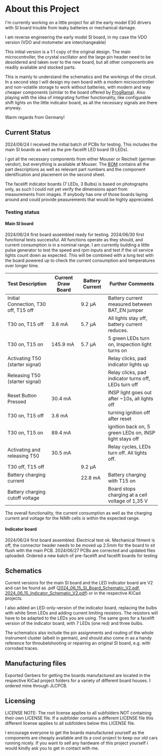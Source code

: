 # About this Project

I'm currently working on a little project for all the early model E30 drivers with SI board trouble from leaky batteries or mechanical damage.

I am reverse engineering the early model SI board, in my case the VDO version (VDO and motometer are interchangeable)

This initial version is a 1:1 copy of the original design. The main microcontroller, the crystal oscillator and the large pin header need to be desoldered and taken over to the new board, but all other components are readily available and stocked parts.

This is mainly to understand the schematics and the workings of the circuit. In a second step I will design my own board with a modern microcontroller and non-volatile storage to work without batteries, with modern and way cheaper components (similar to the board offered by  [ProgRama](https://www.programainc.com/item_detail.aspx?idproduct=177&idcategory=49&sf=)). Also playing with the idea of integrating further functionality, like configurable shift lights on the little indicator board, as all the necessary signals are there anyway.

Warm regards from Germany!

## Current Status

2024/06/24 I received the initial batch of PCBs for testing. This includes the main SI boards as well as the pre-facelift LED board (9 LEDs).

I got all the necessary components from either Mouser or Reichelt (german vendor), but everything is available at Mouser. The [BOM](https://github.com/FabianGmeiner/BMW_E30_SI_Board/blob/main/BOM_SI_Board_Reman.xlsx "BOM_SI_Board_Reman.xlsx") contains all the part descriptions as well as relevant part numbers and the component identification and placement on the second sheet.

The facelift indicator boards (7 LEDs, 3 Bulbs) is based on photographs only, as such I could not yet verify the dimensions apart from measurements from images. 
If anybody has one of those boards laying around and could provide peasurements that would be highly appreciated.

### Testing status

#### Main SI board
2024/06/24 first board assembled ready for testing.
2024/06/30 first functional tests successful. All functions operate as they should, and current consumption is in a nominal range. I am currently building a little pulse generator to test the speed and rpm inputs and test if the oil service lights count down as expected. This will be combined with a long test with the board powered up to check the current consumption and temperatures over longer time. 

| **Test Description**                 | **Current Draw Board** | **Battery Current** | **Further Comments**                                    |
|--------------------------------------|------------------------|---------------------|---------------------------------------------------------|
| Initial Connection, T30 off, T15 off |                        | 9.2 µA              | Battery current measured between BAT_EN jumper          |
| T30 on, T15 off                      | 3.6 mA                 | 5.7 µA              | All lights stay off, battery current reduces.           |
| T30 on, T15 on                       | 145.9 mA               | 5.7 µA              | 5 green LEDs turn on, Inspection light turns on         |
| Activating T50 (starter signal)      |                        |                     | Relay clicks, pad indicator lights up                   |
| Releasing T50 (starter signal)       |                        |                     | Relay clicks, pad indicator turns off, LEDs turn off    |
| Reset Button Pressed                 | 30.4 mA                |                     | INSP light goes out after ~10s, all lights off          |
| T30 on, T15 off                      | 3.6 mA                 |                     | turning ignition off after reset                        |
| T30 on, T15 on                       | 89.4 mA                |                     | ignition back on, 5 green LEDs on, INSP light stays off |
| Activating and releasing T50         | 30.5 mA                |                     | Relay cycles, LEDs turn off. All lights off.            |
| T30 off, T15 off                     |                        | 9.2 µA              |                                                         |
| Battery charging current             |                        | 22.8 mA             | Battery charging with T15 on                            |
| Battery charging cutoff voltage      |                        |                     | Board stops charging at a cell voltage of 1,35 V        |

The overall functionality, the current consumption as well as the charging current and voltage for the NiMh cells is within the expected range. 

#### Indicator board
2024/06/24 first board assembled. Electrical test ok. Mechanical fitment is off, the connector header needs to be moved up 2.5mm for the board to sit flush with the main PCB. 
2024/06/27 PCBs are corrected and updated files uploaded. Ordered a new batch of pre-facelift and facelift boards for testing

## Schematics

Current versions for the main SI board and the LED indicator board are V2 and can be found as .pdf ([2024_06_15_SI_Board_Schematic_V2.pdf](https://github.com/FabianGmeiner/BMW_E30_SI_Board/blob/main/2024_06_15_SI_Board_Schematic_V2.pdf "2024_06_15_SI_Board_Schematic_V2.pdf"), [2024_06_15_Indicator_Schematic_V2.pdf](https://github.com/FabianGmeiner/BMW_E30_SI_Board/blob/main/2024_06_15_Indicator_Schematic_V2.pdf "2024_06_15_Indicator_Schematic_V2.pdf")) or in the respective KiCad projects.

I also added an LED-only-version of the indicator board, replacing the bulbs with white 5mm LEDs and adding current limiting resistors. The resistors will have to be adapted to the LEDs you are using. 
The same goes for a facelift version of the indicator board, with 7 LEDs (one red) and three bulbs.


The schematics also include the pin assignments and routing of the whole instrument cluster (albeit in german), and should also come in as a handy reference for throubelshooting or repairing an original SI board, e.g. with corroded traces.

## Manufacturing files

Exported Gerbers for getting the boards manufactured are located in the respective KiCad project folders for a variety of different board houses. I ordered mine through JLCPCB. 

## Licensing 
LICENSE NOTE: The root license applies to all subfolders NOT containing their own LICENSE file. If a subfolder contains a different LICENSE file this different license applies to all subfolders below this LICENSE file.

I encourage everyone to get the boards manufactured yourself as the components are cheaply available and its a cool project to keep our old cars running nicely.
If you want to sell any hardware of this project yourself i would kindly ask you to get in contact with me.
